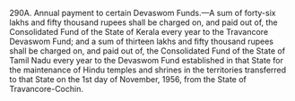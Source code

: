 290A. Annual payment to certain Devaswom Funds.—A sum of forty-six lakhs and fifty thousand rupees shall be charged on, and paid out of, the Consolidated Fund of the State of Kerala every year to the Travancore Devaswom Fund; and a sum of thirteen lakhs and fifty thousand rupees shall be charged on, and paid out of, the Consolidated Fund of the State of Tamil Nadu every year to the Devaswom Fund established in that State for the maintenance of Hindu temples and shrines in the territories transferred to that State on the 1st day of November, 1956, from the State of Travancore-Cochin.

